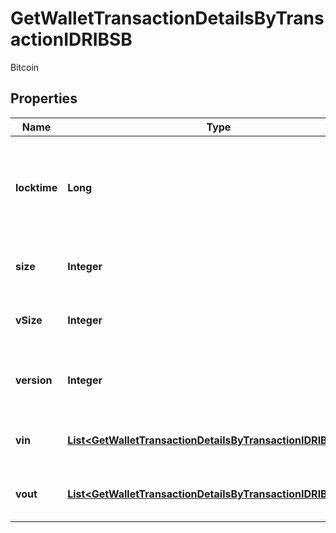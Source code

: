

# GetWalletTransactionDetailsByTransactionIDRIBSB

Bitcoin

## Properties

| Name | Type | Description | Notes |
|------------ | ------------- | ------------- | -------------|
|**locktime** | **Long** | Represents the time at which a particular transaction can be added to the blockchain. |  |
|**size** | **Integer** | Represents the total size of this transaction. |  |
|**vSize** | **Integer** | Represents the virtual size of this transaction. |  |
|**version** | **Integer** | Represents the transaction version number. |  |
|**vin** | [**List&lt;GetWalletTransactionDetailsByTransactionIDRIBSBVin&gt;**](GetWalletTransactionDetailsByTransactionIDRIBSBVin.md) | Object Array representation of transaction inputs |  |
|**vout** | [**List&lt;GetWalletTransactionDetailsByTransactionIDRIBSBVout&gt;**](GetWalletTransactionDetailsByTransactionIDRIBSBVout.md) | Represents the transaction outputs. |  |



